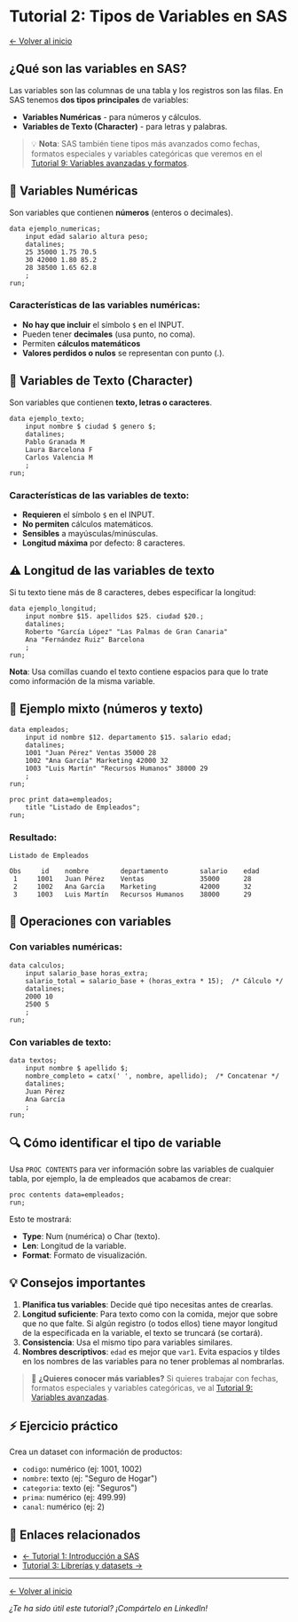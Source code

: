 # Tutorial 2: Tipos de Variables en SAS

[← Volver al inicio](./index.html)

## ¿Qué son las variables en SAS?

Las variables son las columnas de una tabla y los registros son las filas. En SAS tenemos **dos tipos principales** de variables:

- **Variables Numéricas** - para números y cálculos.
- **Variables de Texto (Character)** - para letras y palabras.

> 💡 **Nota**: SAS también tiene tipos más avanzados como fechas, formatos especiales y variables categóricas que veremos en el [Tutorial 9: Variables avanzadas y formatos](./tutorial-09-variables-avanzadas.html).

## 🔢 Variables Numéricas

Son variables que contienen **números** (enteros o decimales).

```sas
data ejemplo_numericas;
    input edad salario altura peso;
    datalines;
    25 35000 1.75 70.5
    30 42000 1.80 85.2
    28 38500 1.65 62.8
    ;
run;
```

### Características de las variables numéricas:
- **No hay que incluir** el símbolo `$` en el INPUT.
- Pueden tener **decimales** (usa punto, no coma).
- Permiten **cálculos matemáticos**
- **Valores perdidos o nulos** se representan con punto (.).

## 📝 Variables de Texto (Character)

Son variables que contienen **texto, letras o caracteres**.

```sas
data ejemplo_texto;
    input nombre $ ciudad $ genero $;
    datalines;
    Pablo Granada M
    Laura Barcelona F
    Carlos Valencia M
    ;
run;
```

### Características de las variables de texto:
- **Requieren** el símbolo `$` en el INPUT.
- **No permiten** cálculos matemáticos.
- **Sensibles** a mayúsculas/minúsculas.
- **Longitud máxima** por defecto: 8 caracteres.

## ⚠️ Longitud de las variables de texto

Si tu texto tiene más de 8 caracteres, debes especificar la longitud:

```sas
data ejemplo_longitud;
    input nombre $15. apellidos $25. ciudad $20.;
    datalines;
    Roberto "García López" "Las Palmas de Gran Canaria"
    Ana "Fernández Ruiz" Barcelona
    ;
run;
```

**Nota**: Usa comillas cuando el texto contiene espacios para que lo trate como información de la misma variable.

## 🔄 Ejemplo mixto (números y texto)

```sas
data empleados;
    input id nombre $12. departamento $15. salario edad;
    datalines;
    1001 "Juan Pérez" Ventas 35000 28
    1002 "Ana García" Marketing 42000 32
    1003 "Luis Martín" "Recursos Humanos" 38000 29
    ;
run;

proc print data=empleados;
    title "Listado de Empleados";
run;
```

### Resultado:
```
Listado de Empleados

Obs     id    nombre        departamento        salario    edad
 1     1001   Juan Pérez    Ventas              35000      28
 2     1002   Ana García    Marketing           42000      32
 3     1003   Luis Martín   Recursos Humanos    38000      29
```

## 🧮 Operaciones con variables

### Con variables numéricas:
```sas
data calculos;
    input salario_base horas_extra;
    salario_total = salario_base + (horas_extra * 15);  /* Cálculo */
    datalines;
    2000 10
    2500 5
    ;
run;
```

### Con variables de texto:
```sas
data textos;
    input nombre $ apellido $;
    nombre_completo = catx(' ', nombre, apellido);  /* Concatenar */
    datalines;
    Juan Pérez
    Ana García
    ;
run;
```

## 🔍 Cómo identificar el tipo de variable

Usa `PROC CONTENTS` para ver información sobre las variables de cualquier tabla, por ejemplo, la de empleados que acabamos de crear:

```sas
proc contents data=empleados;
run;
```

Esto te mostrará:
- **Type**: Num (numérica) o Char (texto). 
- **Len**: Longitud de la variable.
- **Format**: Formato de visualización.

## 💡 Consejos importantes

1. **Planifica tus variables**: Decide qué tipo necesitas antes de crearlas.
2. **Longitud suficiente**: Para texto como con la comida, mejor que sobre que no que falte. Si algún registro (o todos ellos) tiene mayor longitud de la especificada en la variable, el texto se truncará (se cortará). 
3. **Consistencia**: Usa el mismo tipo para variables similares.
4. **Nombres descriptivos**: `edad` es mejor que `var1`. Evita espacios y tildes en los nombres de las variables para no tener problemas al nombrarlas.

> 🚀 **¿Quieres conocer más variables?** Si quieres trabajar con fechas, formatos especiales y variables categóricas, ve al [Tutorial 9: Variables avanzadas](./tutorial-09-variables-avanzadas.html).

## ⚡ Ejercicio práctico

Crea un dataset con información de productos:
- `codigo`: numérico (ej: 1001, 1002)
- `nombre`: texto (ej: "Seguro de Hogar")
- `categoria`: texto (ej: "Seguros")
- `prima`: numérico (ej: 499.99)
- `canal`: numérico (ej: 2)

## 🔗 Enlaces relacionados

- [← Tutorial 1: Introducción a SAS](./tutorial-01-introduccion.html)
- [Tutorial 3: Librerías y datasets →](./tutorial-03-librerias.html)

---

[← Volver al inicio](./index.html)

*¿Te ha sido útil este tutorial? ¡Compártelo en LinkedIn!*
